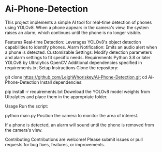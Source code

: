 # Ai-Phone-Detection
This project implements a simple AI tool for real-time detection of phones using YOLOv8. When a phone appears in the camera's view, the system raises an alarm, which continues until the phone is no longer visible.

Features
Real-time Detection: Leverages YOLOv8's object detection capabilities to identify phones.
Alarm Notification: Emits an audio alert when a phone is detected.
Customizable Settings: Modify detection parameters and alarm settings to fit specific needs.
Requirements
Python 3.8 or later
YOLOv8 by Ultralytics
OpenCV
Additional dependencies specified in requirements.txt
Setup Instructions
Clone the repository:

git clone https://github.com/LeighWhoriskey/Ai-Phone-Detection.git
cd Ai-Phone-Detection
Install dependencies:

pip install -r requirements.txt
Download the YOLOv8 model weights from Ultralytics and place them in the appropriate folder.

Usage
Run the script:

python main.py
Position the camera to monitor the area of interest.

If a phone is detected, an alarm will sound until the phone is removed from the camera's view.

Contributing
Contributions are welcome! Please submit issues or pull requests for bug fixes, features, or improvements.
